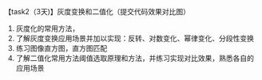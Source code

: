 【task2（3天)】灰度变换和二值化（提交代码效果对比图）

1. 灰度化的常用方法，
2. 了解灰度变换应用场景并加以实现：反转、对数变化、幂律变化、分段性变换
3. 练习图像直方图，直方图匹配
4. 了解二值化常用方法阈值选取原理和方法，并练习实现对比效果，熟悉各自的应用场景